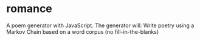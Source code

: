 # romance
A poem generator with JavaScript. The generator will:  Write poetry using a Markov Chain based on a word corpus (no fill-in-the-blanks)

